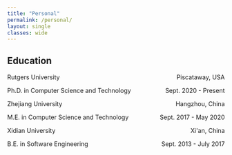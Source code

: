 ```yaml
---
title: "Personal"
permalink: /personal/
layout: single
classes: wide
---
```


## Education	
<p style="text-align:left;">Rutgers University<span style="float:right;">Piscataway, USA</span></p>
<p style="text-align:left;">Ph.D. in Computer Science and Technology <span style="float:right;">Sept. 2020 - Present</span></p>

<p style="text-align:left;">Zhejiang University<span style="float:right;">Hangzhou, China</span></p>
<p style="text-align:left;">M.E. in Computer Science and Technology<span style="float:right;">Sept. 2017 - May 2020</span></p>

<p style="text-align:left;">Xidian University<span style="float:right;">Xi'an, China</span></p>
<p style="text-align:left;">B.E. in Software Engineering<span style="float:right;">Sept. 2013 - July 2017</span></p>

